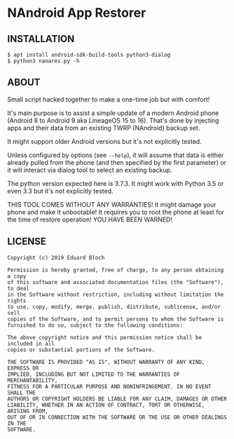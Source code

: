 NAndroid App Restorer
=====================

## INSTALLATION

```
$ apt install android-sdk-build-tools python3-dialog
$ python3 nanares.py -h
```

## ABOUT

Small script hacked together to make a one-time job but with comfort!

It's main purpose is to assist a simple update of a modern Android phone (Android 8 to Android 9 aka LineageOS 15 to 16).
That's done by injecting apps and their data from an existing TWRP (NAndroid) backup set.

It might support older Android versions but it's not explicitly tested.

Unless configured by options (see `--help`), it will assume that data is either already pulled from the phone (and then specified by the first parameter) or it will interact via dialog tool to select an existing backup.

The python version expected here is 3.7.3. It might work with Python 3.5 or even 3.3 but it's not explicitly tested.

THIS TOOL COMES WITHOUT ANY WARRANTIES!
It might damage your phone and make it unbootable!
It requires you to root the phone at least for the time of restore operation!
YOU HAVE BEEN WARNED!

## LICENSE

```
Copyright (c) 2019 Eduard Bloch

Permission is hereby granted, free of charge, to any person obtaining a copy
of this software and associated documentation files (the "Software"), to deal
in the Software without restriction, including without limitation the rights
to use, copy, modify, merge, publish, distribute, sublicense, and/or sell
copies of the Software, and to permit persons to whom the Software is
furnished to do so, subject to the following conditions:

The above copyright notice and this permission notice shall be included in all
copies or substantial portions of the Software.

THE SOFTWARE IS PROVIDED "AS IS", WITHOUT WARRANTY OF ANY KIND, EXPRESS OR
IMPLIED, INCLUDING BUT NOT LIMITED TO THE WARRANTIES OF MERCHANTABILITY,
FITNESS FOR A PARTICULAR PURPOSE AND NONINFRINGEMENT. IN NO EVENT SHALL THE
AUTHORS OR COPYRIGHT HOLDERS BE LIABLE FOR ANY CLAIM, DAMAGES OR OTHER
LIABILITY, WHETHER IN AN ACTION OF CONTRACT, TORT OR OTHERWISE, ARISING FROM,
OUT OF OR IN CONNECTION WITH THE SOFTWARE OR THE USE OR OTHER DEALINGS IN THE
SOFTWARE.
```
